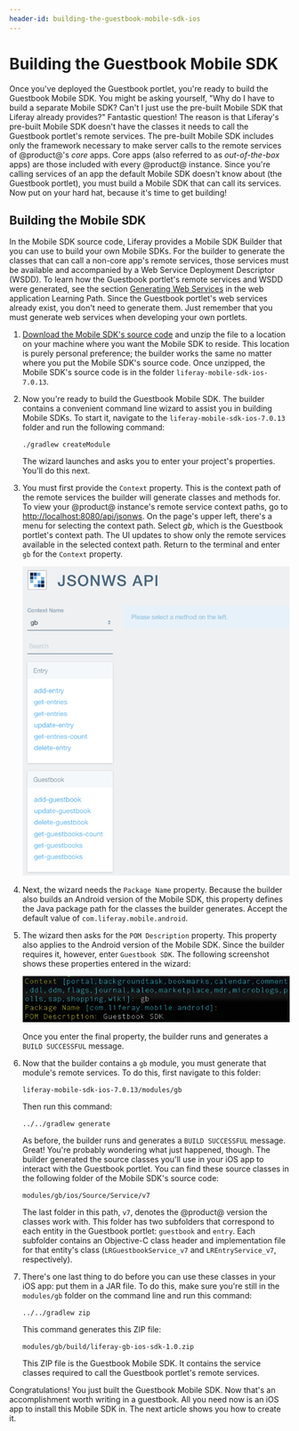 ```yaml
---
header-id: building-the-guestbook-mobile-sdk-ios
---
```


# Building the Guestbook Mobile SDK

Once you've deployed the Guestbook portlet, you're ready to build the Guestbook
Mobile SDK. You might be asking yourself, "Why do I have to build a separate
Mobile SDK? Can't I just use the pre-built Mobile SDK that Liferay already
provides?" Fantastic question! The reason is that Liferay's pre-built Mobile SDK
doesn't have the classes it needs to call the Guestbook portlet's remote
services. The pre-built Mobile SDK includes only the framework necessary to make
server calls to the remote services of @product@'s *core* apps. Core apps (also 
referred to as *out-of-the-box* apps) are those included with every @product@ 
instance. Since you're calling services of an app the default Mobile SDK doesn't 
know about (the Guestbook portlet), you must build a Mobile SDK that can call 
its services. Now put on your hard hat, because it's time to get building! 

## Building the Mobile SDK

In the Mobile SDK source code, Liferay provides a Mobile SDK Builder that you 
can use to build your own Mobile SDKs. For the builder to generate the classes 
that can call a non-core app's remote services, those services must be available 
and accompanied by a Web Service Deployment Descriptor (WSDD). To learn how the 
Guestbook portlet's remote services and WSDD were generated, see the section 
[Generating Web Services](/docs/7-0/tutorials/-/knowledge_base/t/generating-web-services) 
in the web application Learning Path. Since the Guestbook portlet's web services 
already exist, you don't need to generate them. Just remember that you must 
generate web services when developing your own portlets. 

1.  [Download the Mobile SDK's source code](https://github.com/liferay/liferay-mobile-sdk/archive/ios-7.0.13.zip) 
    and unzip the file to a location on your machine where you want the Mobile 
    SDK to reside. This location is purely personal preference; the builder 
    works the same no matter where you put the Mobile SDK's source code. Once 
    unzipped, the Mobile SDK's source code is in the folder 
    `liferay-mobile-sdk-ios-7.0.13`. 

2.  Now you're ready to build the Guestbook Mobile SDK. The builder contains a 
    convenient command line wizard to assist you in building Mobile SDKs. To 
    start it, navigate to the `liferay-mobile-sdk-ios-7.0.13` folder and run the 
    following command: 

        ./gradlew createModule

    The wizard launches and asks you to enter your project's properties. You'll 
    do this next.

3.  You must first provide the `Context` property. This is the context path of 
    the remote services the builder will generate classes and methods for. To 
    view your @product@ instance's remote service context paths, go to 
    [http://localhost:8080/api/jsonws](http://localhost:8080/api/jsonws). 
    On the page's upper left, there's a menu for selecting the context path. 
    Select *gb*, which is the Guestbook portlet's context path. The UI updates 
    to show only the remote services available in the selected context path. 
    Return to the terminal and enter `gb` for the `Context` property. 

    ![Figure 1: The Guestbook Portlet's context path (gb) on the server.](../../../images/remote-services-context.png)

4.  Next, the wizard needs the `Package Name` property. Because the builder also 
    builds an Android version of the Mobile SDK, this property defines the Java 
    package path for the classes the builder generates. Accept the default value 
    of `com.liferay.mobile.android`. 

5.  The wizard then asks for the `POM Description` property. This property also 
    applies to the Android version of the Mobile SDK. Since the builder requires 
    it, however, enter `Guestbook SDK`. The following screenshot shows these 
    properties entered in the wizard: 

    ![Figure 2: To build your Mobile SDK, you must enter values for the `Context`, `Package Name`, and `POM Description` properties. The blue values in square brackets are defaults.](../../../images/mobile-sdk-build-wizard.png)

    Once you enter the final property, the builder runs and generates a 
    `BUILD SUCCESSFUL` message.

6.  Now that the builder contains a `gb` module, you must generate that module's 
    remote services. To do this, first navigate to this folder: 

        liferay-mobile-sdk-ios-7.0.13/modules/gb

    Then run this command: 

        ../../gradlew generate

    As before, the builder runs and generates a `BUILD SUCCESSFUL` message. 
    Great! You're probably wondering what just happened, though. The builder 
    generated the source classes you'll use in your iOS app to interact with the 
    Guestbook portlet. You can find these source classes in the following folder 
    of the Mobile SDK's source code: 

        modules/gb/ios/Source/Service/v7

    The last folder in this path, `v7`, denotes the @product@ version the 
    classes work with. This folder has two subfolders that correspond to each 
    entity in the Guestbook portlet: `guestbook` and `entry`. Each subfolder 
    contains an Objective-C class header and implementation file for that 
    entity's class (`LRGuestbookService_v7` and `LREntryService_v7`, 
    respectively). 

7.  There's one last thing to do before you can use these classes in your iOS 
    app: put them in a JAR file. To do this, make sure you're still in the 
    `modules/gb` folder on the command line and run this command: 

        ../../gradlew zip

    This command generates this ZIP file: 

        modules/gb/build/liferay-gb-ios-sdk-1.0.zip

    This ZIP file is the Guestbook Mobile SDK. It contains the service classes 
    required to call the Guestbook portlet's remote services. 

Congratulations! You just built the Guestbook Mobile SDK. Now that's an 
accomplishment worth writing in a guestbook. All you need now is an iOS app to 
install this Mobile SDK in. The next article shows you how to create it. 
